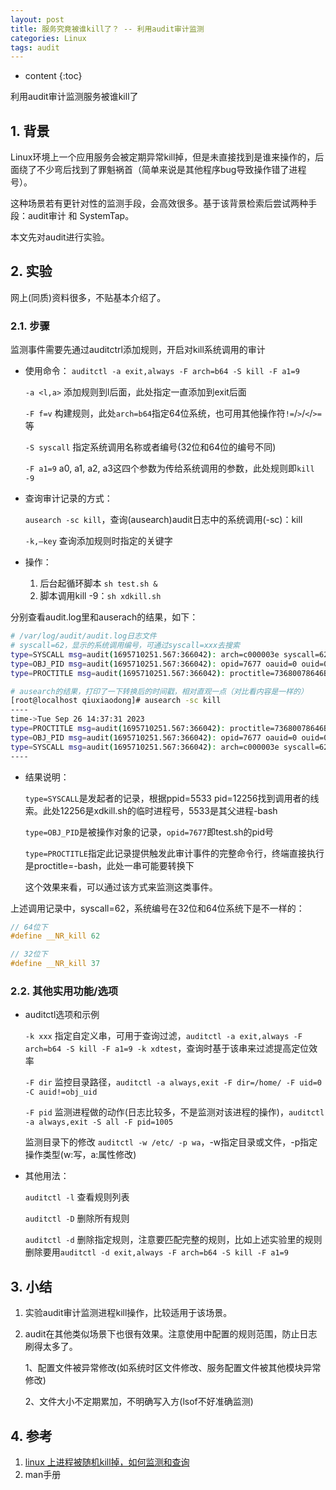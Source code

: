```yaml
---
layout: post
title: 服务究竟被谁kill了？ -- 利用audit审计监测
categories: Linux
tags: audit
---
```


* content
{:toc}

利用audit审计监测服务被谁kill了



## 1. 背景

Linux环境上一个应用服务会被定期异常kill掉，但是未直接找到是谁来操作的，后面绕了不少弯后找到了罪魁祸首（简单来说是其他程序bug导致操作错了进程号）。

这种场景若有更针对性的监测手段，会高效很多。基于该背景检索后尝试两种手段：audit审计 和 SystemTap。

本文先对audit进行实验。

## 2. 实验

网上(同质)资料很多，不贴基本介绍了。

### 2.1. 步骤

监测事件需要先通过auditctrl添加规则，开启对kill系统调用的审计

* 使用命令： `auditctl -a exit,always -F arch=b64 -S kill -F a1=9`

    `-a <l,a>` 添加规则到l后面，此处指定一直添加到exit后面

    `-F f=v` 构建规则，此处`arch=b64`指定64位系统，也可用其他操作符`!=`/`>`/`<`/`>=`等

    `-S syscall` 指定系统调用名称或者编号(32位和64位的编号不同)

    `-F a1=9` a0, a1, a2, a3这四个参数为传给系统调用的参数，此处规则即`kill -9`

* 查询审计记录的方式：

    `ausearch -sc kill`，查询(ausearch)audit日志中的系统调用(-sc)：kill

    `-k,–key` 查询添加规则时指定的关键字

* 操作：

    1. 后台起循环脚本 `sh test.sh &`
    2. 脚本调用kill -9：`sh xdkill.sh`

分别查看audit.log里和auserach的结果，如下：

```sh
# /var/log/audit/audit.log日志文件
# syscall=62，显示的系统调用编号，可通过syscall=xxx去搜索
type=SYSCALL msg=audit(1695710251.567:366042): arch=c000003e syscall=62 success=yes exit=0 a0=1dfd a1=9 a2=0 a3=7ffe8cad2ee0 items=0 ppid=5533 pid=7885 auid=0 uid=0 gid=0 euid=0 suid=0 fsuid=0 egid=0 sgid=0 fsgid=0 tty=pts5 ses=7482 comm="sh" exe="/usr/bin/bash" subj=unconfined_u:unconfined_r:unconfined_t:s0-s0:c0.c1023 key=(null)
type=OBJ_PID msg=audit(1695710251.567:366042): opid=7677 oauid=0 ouid=0 oses=7482 obj=unconfined_u:unconfined_r:unconfined_t:s0-s0:c0.c1023 ocomm="sh"
type=PROCTITLE msg=audit(1695710251.567:366042): proctitle=73680078646B696C6C2E7368
```

```sh
# ausearch的结果，打印了一下转换后的时间戳，相对直观一点（对比看内容是一样的）
[root@localhost qiuxiaodong]# ausearch -sc kill
----
time->Tue Sep 26 14:37:31 2023
type=PROCTITLE msg=audit(1695710251.567:366042): proctitle=73680078646B696C6C2E7368
type=OBJ_PID msg=audit(1695710251.567:366042): opid=7677 oauid=0 ouid=0 oses=7482 obj=unconfined_u:unconfined_r:unconfined_t:s0-s0:c0.c1023 ocomm="sh"
type=SYSCALL msg=audit(1695710251.567:366042): arch=c000003e syscall=62 success=yes exit=0 a0=1dfd a1=9 a2=0 a3=7ffe8cad2ee0 items=0 ppid=5533 pid=7885 auid=0 uid=0 gid=0 euid=0 suid=0 fsuid=0 egid=0 sgid=0 fsgid=0 tty=pts5 ses=7482 comm="sh" exe="/usr/bin/bash" subj=unconfined_u:unconfined_r:unconfined_t:s0-s0:c0.c1023 key=(null)
----
```

* 结果说明：

    `type=SYSCALL`是发起者的记录，根据ppid=5533 pid=12256找到调用者的线索。此处12256是xdkill.sh的临时进程号，5533是其父进程-bash

    `type=OBJ_PID`是被操作对象的记录，`opid=7677`即test.sh的pid号

    `type=PROCTITLE`指定此记录提供触发此审计事件的完整命令行，终端直接执行是proctitle=-bash，此处一串可能要转换下

    这个效果来看，可以通过该方式来监测这类事件。

上述调用记录中，syscall=62，系统编号在32位和64位系统下是不一样的：

```c
// 64位下
#define __NR_kill 62

// 32位下
#define __NR_kill 37
```

### 2.2. 其他实用功能/选项

* auditctl选项和示例

    `-k xxx` 指定自定义串，可用于查询过滤，`auditctl -a exit,always -F arch=b64 -S kill -F a1=9 -k xdtest`，查询时基于该串来过滤提高定位效率

    `-F dir` 监控目录路径，`auditctl -a always,exit -F dir=/home/ -F uid=0 -C auid!=obj_uid`

    `-F pid` 监测进程做的动作(日志比较多，不是监测对该进程的操作)，`auditctl -a always,exit -S all -F pid=1005`

    监测目录下的修改 `auditctl -w /etc/ -p wa`，-w指定目录或文件，-p指定操作类型(w:写，a:属性修改)

* 其他用法：

    `auditctl -l` 查看规则列表

    `auditctl -D` 删除所有规则

    `auditctl -d` 删除指定规则，注意要匹配完整的规则，比如上述实验里的规则删除要用`auditctl -d exit,always -F arch=b64 -S kill -F a1=9`

## 3. 小结

1. 实验audit审计监测进程kill操作，比较适用于该场景。
2. audit在其他类似场景下也很有效果。注意使用中配置的规则范围，防止日志刷得太多了。

    1、配置文件被异常修改(如系统时区文件修改、服务配置文件被其他模块异常修改)

    2、文件大小不定期累加，不明确写入方(lsof不好准确监测)

## 4. 参考

1. [linux 上进程被随机kill掉，如何监测和查询](https://www.cnblogs.com/xuyaowen/p/linux-audit.html)
2. man手册
